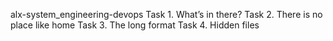 alx-system_engineering-devops
Task 1. What’s in there? 
Task 2. There is no place like home
Task 3. The long format
Task 4. Hidden files 
